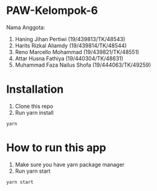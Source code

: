 # PAW-Kelompok-6

Nama Anggota:
1. Haning Jihan Pertiwi (19/439813/TK/48543)
2. Harits Rizkal Aliamdy (19/439814/TK/48544)
3. Reno Marcello Mohammad (19/439821/TK/48551)
4. Attar Husna Fathiya (19/440304/TK/48631)
5. Muhammad Faza Nailus Shofa (19/444063/TK/49259)

# Installation

1. Clone this repo
2. Run yarn install
```
yarn
```

# How to run this app

1. Make sure you have yarn package manager
2. Run yarn start
```
yarn start
```
